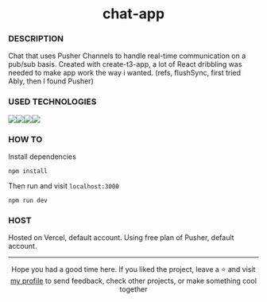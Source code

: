 # <div align="center">chat-app</div>
### DESCRIPTION

Chat that uses Pusher Channels to handle real-time communication on a pub/sub basis. Created with create-t3-app, a lot of React dribbling was needed to make app work the way i wanted. (refs, flushSync, first tried Ably, then I found Pusher)

### USED TECHNOLOGIES
<img src="https://img.shields.io/badge/Next-black?style=for-the-badge&logo=next.js&logoColor=white"/><img src="https://img.shields.io/badge/TypeScript-007ACC?style=for-the-badge&logo=typescript&logoColor=white"/><img src="https://img.shields.io/badge/tailwindcss-%2338B2AC.svg?style=for-the-badge&logo=tailwind-css&logoColor=white"/><img src="https://img.shields.io/badge/vercel-%23000000.svg?style=for-the-badge&logo=vercel&logoColor=white"/>

### HOW TO
Install dependencies
````
npm install
````
Then run and visit `localhost:3000`
````
npm run dev
````
### HOST

Hosted on Vercel, default account. Using free plan of Pusher, default account.
***

<div align="center">Hope you had a good time here. If you liked the project, leave a ⭐ and visit <a href="https://github.com/ArziPL">my profile</a> to send feedback, check other projects, or make something cool together</p></div> 

